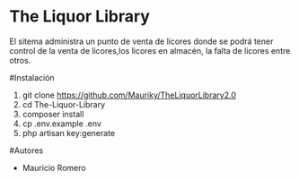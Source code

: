 # The Liquor Library
El sitema administra un punto de venta de licores donde se podrá tener control de la venta de licores,los licores en almacén, la falta de licores entre otros. 

#Instalación
1. git clone https://github.com/Mauriky/TheLiquorLibrary2.0
2. cd The-Liquor-Library
3. composer install
4. cp .env.example .env
5. php artisan key:generate

#Autores
* Mauricio Romero
